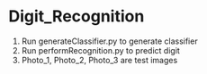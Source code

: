 # Digit_Recognition

1) Run generateClassifier.py to generate classifier
2) Run performRecognition.py to predict digit
3) Photo_1, Photo_2, Photo_3 are test images
